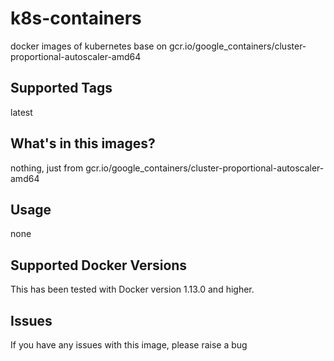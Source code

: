 # k8s-containers
docker images of kubernetes base on gcr.io/google_containers/cluster-proportional-autoscaler-amd64

## Supported Tags
latest

## What's in this images?
nothing, just from gcr.io/google_containers/cluster-proportional-autoscaler-amd64

## Usage
none

## Supported Docker Versions
This has been tested with Docker version 1.13.0 and higher.

## Issues
If you have any issues with this image, please raise a bug
